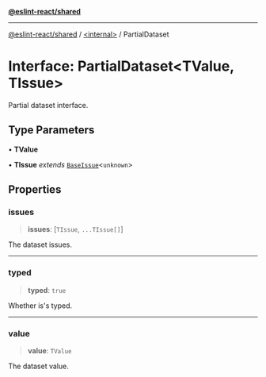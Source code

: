 [**@eslint-react/shared**](../../README.md)

***

[@eslint-react/shared](../../README.md) / [\<internal\>](../README.md) / PartialDataset

# Interface: PartialDataset\<TValue, TIssue\>

Partial dataset interface.

## Type Parameters

• **TValue**

• **TIssue** *extends* [`BaseIssue`](BaseIssue.md)\<`unknown`\>

## Properties

### issues

> **issues**: \[`TIssue`, `...TIssue[]`\]

The dataset issues.

***

### typed

> **typed**: `true`

Whether is's typed.

***

### value

> **value**: `TValue`

The dataset value.
